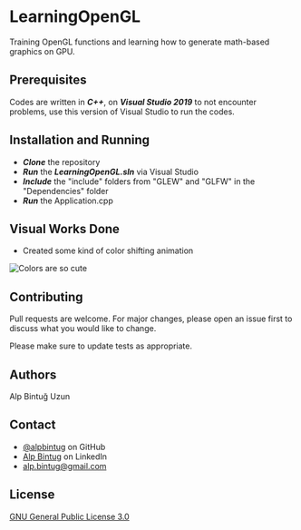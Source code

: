 # LearningOpenGL

Training OpenGL functions and learning how to generate math-based graphics on GPU.

## Prerequisites

Codes are written in ***C++***, on ***Visual Studio 2019*** to not encounter problems, use this version of Visual Studio to run the codes.

## Installation and Running

- ***Clone*** the repository
- ***Run*** the ***LearningOpenGL.sln*** via Visual Studio
- ***Include*** the "include" folders from "GLEW" and "GLFW" in the "Dependencies" folder
- ***Run*** the Application.cpp

## Visual Works Done

- Created some kind of color shifting animation

![Colors are so cute](https://media.giphy.com/media/UQ6tOPf70ZdzxH8AAJ/giphy.gif)

## Contributing
Pull requests are welcome. For major changes, please open an issue first to discuss what you would like to change.

Please make sure to update tests as appropriate.

## Authors
Alp Bintuğ Uzun

## Contact
- [@alpbintug](https://github.com/alpbintug) on GitHub
- [Alp Bintug](www.linkedin.com/in/alpbintug) on LinkedIn
- alp.bintug@gmail.com

## License
[GNU General Public License 3.0](https://www.gnu.org/licenses/gpl-3.0.en.html)

